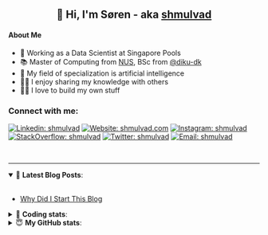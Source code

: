 <h2 align="center">
	👋 Hi, I'm Søren - aka <a href="https://shmulvad.com">shmulvad</a>
</h2>

#### About Me
- 🤖 Working as a Data Scientist at Singapore Pools
- 📚 Master of Computing from [NUS], BSc from [@diku-dk]
- 🧠 My field of specialization is artificial intelligence
- 👨‍🏫 I enjoy sharing my knowledge with others
- 👨‍💻 I love to build my own stuff

### Connect with me:

[![Linkedin: shmulvad](https://img.shields.io/badge/shmulvad-blue?style=flat&logo=Linkedin&logoColor=white)][linkedin]
[![Website: shmulvad.com](https://img.shields.io/badge/shmulvad.com-47CCCC?&style=flat&logo=Google-Chrome&logoColor=white)][website]
[![Instagram: shmulvad](https://img.shields.io/badge/-@shmulvad-purple?style=flat&logo=Instagram&logoColor=white)][instagram]
[![StackOverflow: shmulvad](https://img.shields.io/badge/shmulvad-FE7A16?style=flat&logo=stack-overflow&logoColor=white)][stackOverflow]
[![Twitter: shmulvad](https://img.shields.io/badge/@shmulvad-1ca0f1?style=flat&logo=twitter&logoColor=white)][twitter]
[![Email: shmulvad](https://img.shields.io/badge/shmulvad-D14836?style=flat&logo=gmail&logoColor=white)][mail]

<br />

---

<details open>
 <summary>📕 <b>Latest Blog Posts</b>: </summary>

<br>

<!-- BLOG-POST-LIST:START -->
- [Why Did I Start This Blog](https://shmulvad.com/blog/why-did-start-this-blog)
<!-- BLOG-POST-LIST:END -->

</details>

<!-- --- -->

<details>
 <summary>🤖 <b>Coding stats</b>: </summary>

<br>

NOTE: Doesn't track coding at work or work done in environments such as Jupyter Notebooks.

<!--START_SECTION:waka-->
![Code Time](http://img.shields.io/badge/Code%20Time-2%2C584%20hrs%2044%20mins-blue)

**I'm a Night 🦉** 

```text
🌞 Morning                471 commits         ██░░░░░░░░░░░░░░░░░░░░░░░   08.57 % 
🌆 Daytime                1484 commits        ███████░░░░░░░░░░░░░░░░░░   26.99 % 
🌃 Evening                2158 commits        ██████████░░░░░░░░░░░░░░░   39.25 % 
🌙 Night                  1385 commits        ██████░░░░░░░░░░░░░░░░░░░   25.19 % 
```


📊 **This Week I Spent My Time On** 

```text
💬 Programming Languages: 
Python                   20 hrs 1 min        ████████████████████░░░░░   80.27 % 
Other                    3 hrs 27 mins       ███░░░░░░░░░░░░░░░░░░░░░░   13.86 % 
Text                     21 mins             ░░░░░░░░░░░░░░░░░░░░░░░░░   01.45 % 
HTML                     21 mins             ░░░░░░░░░░░░░░░░░░░░░░░░░   01.44 % 
YAML                     15 mins             ░░░░░░░░░░░░░░░░░░░░░░░░░   01.07 % 

🔥 Editors: 
VS Code                  21 hrs 10 mins      █████████████████████░░░░   84.89 % 
Zsh                      3 hrs 27 mins       ███░░░░░░░░░░░░░░░░░░░░░░   13.86 % 
Sublime Text             18 mins             ░░░░░░░░░░░░░░░░░░░░░░░░░   01.25 % 

🐱‍💻 Projects: 
km24-core                16 hrs 23 mins      ████████████████░░░░░░░░░   65.70 % 
company-scrapers         2 hrs 43 mins       ███░░░░░░░░░░░░░░░░░░░░░░   10.92 % 
hit-locator              1 hr 55 mins        ██░░░░░░░░░░░░░░░░░░░░░░░   07.72 % 
sitesentinel_manager     1 hr 25 mins        █░░░░░░░░░░░░░░░░░░░░░░░░   05.73 % 
overvaagning-admin       55 mins             █░░░░░░░░░░░░░░░░░░░░░░░░   03.67 % 
```


 Last Updated on 20/06/2024 18:42:52 UTC
<!--END_SECTION:waka-->

</details>

<!-- --- -->

<details>
 <summary>😇 <b>My GitHub stats</b>: </summary>

<br>

<img align="left" alt="shmulvad's Github Stats" src="https://github-readme-stats.vercel.app/api?username=shmulvad&show_icons=true&hide_border=true" />

</details>



[website]: https://shmulvad.com
[twitter]: https://twitter.com/shmulvad
[linkedin]: https://linkedin.com/in/shmulvad
[instagram]: https://instagram.com/shmulvad
[stackOverflow]: https://stackoverflow.com/users/9248793/shmulvad
[mail]: mailto:shmulvad@gmail.com
[@diku-dk]: https://github.com/diku-dk
[github]: https://github.com/shmulvad
[NUS]: https://www.nus.edu.sg